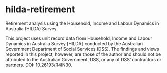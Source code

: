 # hilda-retirement
Retirement analysis using the Household, Income and Labour Dynamics in Australia (HILDA) Survey.





This project uses unit record data from Household, Income and Labour Dynamics in Australia Survey [HILDA] conducted by the Australian Government Department of Social Services (DSS). The findings and views reported in this project, however, are those of the author and should not be attributed to the Australian Government, DSS, or any of DSS’ contractors or partners. DOI: 10.26193/R4IN30.
